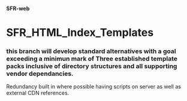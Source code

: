 #### SFR-web
# SFR_HTML_Index_Templates
### this branch will develop standard alternatives with a goal exceeding a minimun mark of Three established template packs inclusive of directory structures and all supporting vendor dependancies.
Redundancy built in where possible having scripts on server as well as external CDN references.
